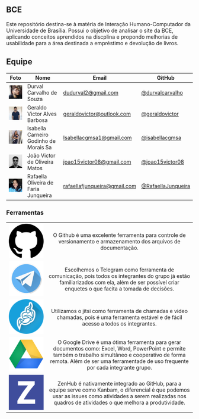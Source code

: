 <!-- /README.MD is the home page -->

## BCE

Este repositório destina-se à matéria de Interação Humano-Computador da Universidade de Brasília. Possui o objetivo de analisar o site da BCE, aplicando conceitos aprendidos na discplina e propondo melhorias de usabilidade para a área destinada a empréstimo e devolução de livros.

## Equipe
 Foto | Nome | Email | GitHub |
 ---- | ---- | ----- | ------ |
<img src='_media/equipe/durval.jpg' alt='Durval Carvalho' width='100'> | Durval Carvalho de Souza	 | dudurval2@gmail.com | [@durvalcarvalho](https://github.com/durvalcarvalho) |
<img src='_media/equipe/geraldo.jpg' alt='Geraldo Victor' width='100'> | Geraldo Victor Alves Barbosa	 | geraldovictor@outlook.com | [@geraldovictor](https://github.com/geraldovictor) |
<img src='_media/equipe/isabella.jpg' alt='Isabella Carneiro' width='100'> | Isabella Carneiro Godinho de Morais Sa	 | Isabellacgmsa1@gmail.com | [@isabellacgmsa](https://github.com/isabellacgmsa) |
<img src='_media/equipe/joao.jpg' alt='João Victor' width='100'> | João Victor de Oliveira Matos	 | joao15victor08@gmail.com | [@joao15victor08](https://github.com/joao15victor08) |
<img src='_media/equipe/rafaella.jpg' alt='Rafaella Oliveira' width='100'> | Rafaella Oliveira de Faria Junqueira	 | 	rafaellafjunqueira@gmail.com | [@RafaellaJunqueira](https://github.com/RafaellaJunqueira) |

<h3> Ferramentas </h3>

|     |     | 
| :-: | :-: |
| <img src='_media/logos/github.png' width='450'> | O Github é uma excelente ferramenta para controle de versionamento e armazenamento dos arquivos de documentação. |
| <img src='_media/logos/telegram.png'> | Escolhemos o Telegram como ferramenta de comunicação, pois todos os integrantes do grupo já estão familiarizados com ela, além de ser possível criar enquetes o que facita a tomada de decisões. |
| <img src='_media/logos/jitsi.png'> | Utilizamos o jitsi como ferramenta de chamadas e video chamadas, pois é uma ferramenta estável e de fácil acesso a todos os integrantes. |
| <img src='_media/logos/drive.png'> | O Google Drive é uma ótima ferramenta para gerar documentos como: Excel, Word, PowerPoint e permite também o trabalho simultâneo e cooperativo de forma remota. Além de ser uma ferramentade de uso frequente por cada integrante grupo. |
| <img src='_media/logos/zenhub.png'> | ZenHub é nativamente integrado ao GitHub, para a equipe serve como Kanbam, o diferencial é que podemos usar as issues como atividades a serem realizadas nos quadros de atividades o que melhora a produtividade. |




